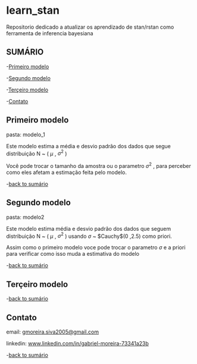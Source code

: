 # learn_stan

Repositorio dedicado a atualizar os aprendizado de stan/rstan como ferramenta de inferencia bayesiana

## SUMÁRIO
-[Primeiro modelo](#Primeiro-modelo)

-[Segundo modelo](#Segundo-modelo)

-[Terçeiro modelo](#Terçeiro-modelo)

-[Contato](#Contato)




## Primeiro modelo

pasta: modelo_1

Este modelo estima a média e desvio padrão dos dados que segue distribuição N ~ ( $\mu$ , $\sigma^2$ )

Você pode trocar o tamanho da amostra ou o parametro $\sigma^2$ , para perceber como eles afetam a estimação feita pelo modelo.

-[back to sumário](#SUMÁRIO)



## Segundo modelo

pasta: modelo2

Este modelo estima média e desvio padrão dos dados que seguem distribuição N ~ ( $\mu$ , $\sigma^2$ ) usando $\sigma$ ~ $Cauchy\$(0 ,2.5) como priori.

Assim como o primeiro modelo voce pode trocar o parametro $\sigma$ e a priori para verificar como isso muda a estimativa do modelo

-[back to sumário](#SUMÁRIO)

## Terçeiro modelo


-[back to sumário](#SUMÁRIO)

## Contato

email: gmoreira.siva2005@gmail.com

linkedin: www.linkedin.com/in/gabriel-moreira-73341a23b

-[back to sumário](#SUMÁRIO)
